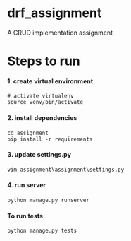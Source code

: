 # drf_assignment
A CRUD implementation assignment

# Steps to run
#### 1. create virtual environment
    # activate virtualenv
    source venv/bin/activate
                
#### 2. install dependencies

    cd assignment
    pip install -r requirements
 
#### 3. update settings.py

    vim assignment\assignment\settings.py
 
#### 4. run server

    python manage.py runserver
 
#### To run tests

    python manage.py tests
 
